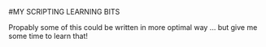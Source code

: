 #MY SCRIPTING LEARNING BITS

Propably some of this could be written in more optimal way ... but give me some time to learn that!
